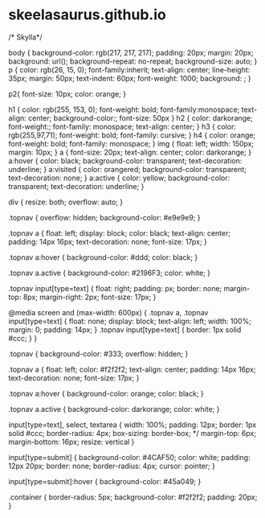 # skeelasaurus.github.io
/* Skylla*/

body {
  background-color: rgb(217, 217, 217);
  padding: 20px;
  margin: 20px;
  background: url();
  background-repeat: no-repeat;
  background-size: auto;
}
p {
  color: rgb(26, 15, 0);
  font-family:inherit;
  text-align: center;
  line-height: 35px;
  margin: 50px;
  text-indent: 60px;
  font-weight: 1000;
  background: ;
}

p2{
  font-size: 10px;
  color: orange;
}

h1 {
  color: rgb(255, 153, 0);
  font-weight: bold;
  font-family:monospace;
  text-align: center;
  background-color:;
  font-size: 50px
}
h2 {
  color: darkorange;
  font-weight:;
  font-family: monospace;
  text-align: center;
}
h3 {
  color: rgb(255,97,71);
  font-weight: bold;
  font-family: cursive;
}
h4 {
  color: orange;
  font-weight: bold;
  font-family: monospace;
}
img {
  float: left;
  width: 150px;
  margin: 10px;
}
a {
  font-size: 20px;
  text-align: center;
  color: darkorange;
}
a:hover {
  color: black;
  background-color: transparent;
  text-decoration: underline;
}
a:visited {
  color: orangered;
  background-color: transparent;
  text-decoration: none;
}
a:active {
  color: yellow;
  background-color: transparent;
  text-decoration: underline;
}

div {
  resize: both;
  overflow: auto;
  }



.topnav {
  overflow: hidden;
  background-color: #e9e9e9;
}


.topnav a {
  float: left;
  display: block;
  color: black;
  text-align: center;
  padding: 14px 16px;
  text-decoration: none;
  font-size: 17px;
}


.topnav a:hover {
  background-color: #ddd;
  color: black;
}


.topnav a.active {
  background-color: #2196F3;
  color: white;
}


.topnav input[type=text] {
  float: right;
  padding: px;
  border: none;
  margin-top: 8px;
  margin-right: 2px;
  font-size: 17px;
}


@media screen and (max-width: 600px) {
  .topnav a, .topnav input[type=text] {
    float: none;
    display: block;
    text-align: left;
    width: 100%;
    margin: 0;
    padding: 14px;
  }
  .topnav input[type=text] {
    border: 1px solid #ccc;
  }
}

.topnav {
  background-color: #333;
  overflow: hidden;
}


.topnav a {
  float: left;
  color: #f2f2f2;
  text-align: center;
  padding: 14px 16px;
  text-decoration: none;
  font-size: 17px;
}


.topnav a:hover {
  background-color: orange;
  color: black;
}


.topnav a.active {
  background-color: darkorange;
  color: white;
}

input[type=text], select, textarea {
  width: 100%; 
  padding: 12px;
  border: 1px solid #ccc;
  border-radius: 4px; 
  box-sizing: border-box; */
  margin-top: 6px; 
  margin-bottom: 16px;
  resize: vertical 
}


input[type=submit] {
  background-color: #4CAF50;
  color: white;
  padding: 12px 20px;
  border: none;
  border-radius: 4px;
  cursor: pointer;
}


input[type=submit]:hover {
  background-color: #45a049;
}


.container {
  border-radius: 5px;
  background-color: #f2f2f2;
  padding: 20px;
}

